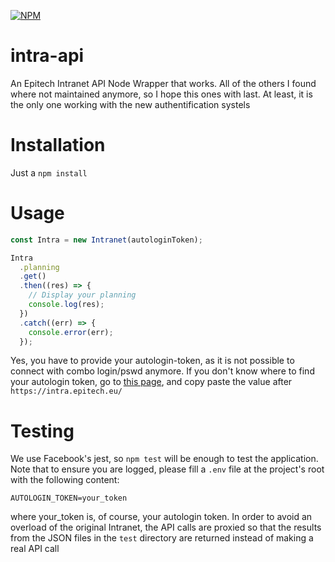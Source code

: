 [![NPM](https://nodei.co/npm/intra-api.png?downloads=true&downloadRank=true&stars=true)](https://nodei.co/npm/intra-api/)

# intra-api
An Epitech Intranet API Node Wrapper that works. All of the others I found where not maintained anymore, so I hope this ones with last. At least, it is the only one working with the new authentification systels

# Installation
Just a ```npm install```

# Usage
```javascript
const Intra = new Intranet(autologinToken);

Intra
  .planning
  .get()
  .then((res) => {
    // Display your planning
    console.log(res);
  })
  .catch((err) => {
    console.error(err);
  });
```
Yes, you have to provide your autologin-token, as it is not possible to connect with combo login/pswd anymore. If you don't know where to find your autologin token, go to [this page](https://intra.epitech.eu/admin/autolog), and copy paste the value after `https://intra.epitech.eu/`

# Testing
We use Facebook's jest, so ```npm test``` will be enough to test the application. Note that to ensure you are logged, please fill a `.env` file at the project's root with the following content:
```
AUTOLOGIN_TOKEN=your_token
```
where your\_token is, of course, your autologin token. In order to avoid an overload of the original Intranet, the API calls are proxied so that the results from the JSON files in the `test` directory are returned instead of making a real API call
